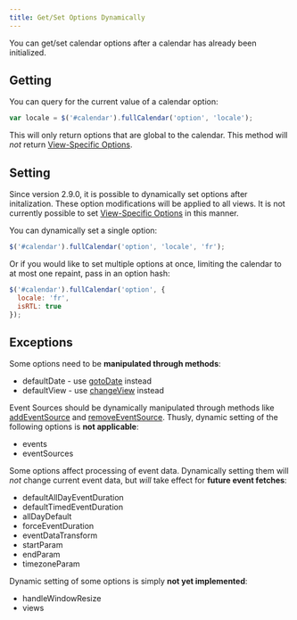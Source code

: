 ```yaml
---
title: Get/Set Options Dynamically
---
```


You can get/set calendar options after a calendar has already been initialized.

## Getting

You can query for the current value of a calendar option:

```js
var locale = $('#calendar').fullCalendar('option', 'locale');
```

This will only return options that are global to the calendar. This method will *not* return [View-Specific Options](view-specific-options).


## Setting

Since version 2.9.0, it is possible to dynamically set options after initalization. These option modifications will be applied to all views. It is not currently possible to set [View-Specific Options](view-specific-options) in this manner.

You can dynamically set a single option:

```js
$('#calendar').fullCalendar('option', 'locale', 'fr');
```

Or if you would like to set multiple options at once, limiting the calendar to at most one repaint, pass in an option hash:

```js
$('#calendar').fullCalendar('option', {
  locale: 'fr',
  isRTL: true
});
```

## Exceptions

Some options need to be **manipulated through methods**:

- defaultDate - use [gotoDate](gotoDate) instead
- defaultView - use [changeView](changeView) instead

Event Sources should be dynamically manipulated through methods like [addEventSource](addEventSource) and [removeEventSource](removeEventSource). Thusly, dynamic setting of the following options is **not applicable**:

- events
- eventSources

Some options affect processing of event data. Dynamically setting them will *not* change current event data, but *will* take effect for **future event fetches**:

- defaultAllDayEventDuration
- defaultTimedEventDuration
- allDayDefault
- forceEventDuration
- eventDataTransform
- startParam
- endParam
- timezoneParam

Dynamic setting of some options is simply **not yet implemented**:

- handleWindowResize
- views
